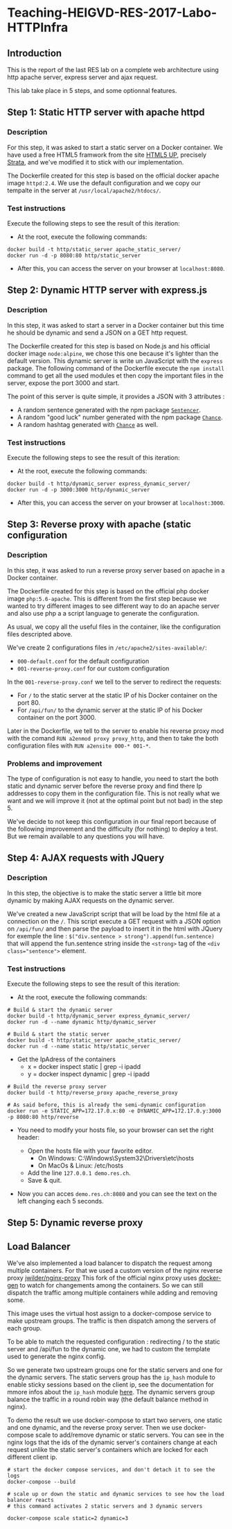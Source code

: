 # Teaching-HEIGVD-RES-2017-Labo-HTTPInfra

## Introduction
This is the report of the last RES lab on a complete web architecture using http apache server, express server and ajax request.

This lab take place in 5 steps, and some optionnal features.
## Step 1: Static HTTP server with apache httpd

### Description
For this step, it was asked to start a static server on a Docker container.
We have used a free HTML5 framwork from the site [HTML5 UP](https://html5up.net/ "html5up's Homepage"), precisely [Strata](https://html5up.net/strata), and we've modified it to stick with our implementation.

The Dockerfile created for this step is based on the official docker apache image `httpd:2.4`. We use the default configuration and we copy our tempalte in the server at `/usr/local/apache2/htdocs/`.

### Test instructions
Execute the following steps to see the result of this iteration:

* At the root, execute the following commands:
```
docker build -t http/static_server apache_static_server/
docker run -d -p 8080:80 http/static_server
```

* After this, you can access the server on your browser at `localhost:8080`.

## Step 2: Dynamic HTTP server with express.js

### Description
In this step, it was asked to start a server in a Docker container but this time he should be dynamic and send a JSON on a GET http request.

The Dockerfile created for this step is based on Node.js and his official docker image `node:alpine`, we chose this one because it's lighter than the default version. This dynamic server is write un JavaScript with the `express` package. The following command of the Dockerfile execute the `npm install` command to get all the used modules et then copy the important files in the server, expose the port 3000 and start.

The point of this server is quite simple, it provides a JSON with 3 attributes :
* A random sentence generated with the npm package [`Sentencer`](http://kylestetz.github.io/Sentencer/).
* A random "good luck" number generated with the npm package [`Chance`](http://chancejs.com/).
* A random hashtag generated with [`Chance`](http://chancejs.com/) as well.

### Test instructions
Execute the following steps to see the result of this iteration:

* At the root, execute the following commands:
```
docker build -t http/dynamic_server express_dynamic_server/
docker run -d -p 3000:3000 http/dynamic_server
```

* After this, you can access the server on your browser at `localhost:3000`.

## Step 3: Reverse proxy with apache (static configuration

### Description
In this step, it was asked to run a reverse proxy server based on apache in a Docker container.

The Dockerfile created for this step is based on the official php docker image `php:5.6-apache`. This is different from the first step because we wanted to try different images to see different way to do an apache server and also use php a a script language to generate the configuration.

As usual, we copy all the useful files in the container, like the configuration files descripted above.

We've create 2 configurations files in `/etc/apache2/sites-available/`:
* `000-default.conf` for the default configuration
* `001-reverse-proxy.conf` for our custom configuration

In the `001-reverse-proxy.conf` we tell to the server to redirect the requests:
* For `/` to the static server at the static IP of his Docker container on the port 80.
* For `/api/fun/` to the dynamic server at the static IP of his Docker container on the port 3000.

Later in the Dockerfile, we tell to the server to enable his reverse proxy mod with the comand `RUN a2enmod proxy proxy_http`, and then to take the both configuration files with `RUN a2ensite 000-* 001-*`.

### Problems and improvement
The type of configuration is not easy to handle, you need to start the both static and dynamic server before the reverse proxy and find there Ip addresses to copy them in the configuration file. This is not really what we want and we will improve it (not at the optimal point but not bad) in the step 5.

We've decide to not keep this configuration in our final report because of the following improvement and the difficulty (for nothing) to deploy a test. But we remain available to any questions you will have.

## Step 4: AJAX requests with JQuery

### Description
In this step, the objective is to make the static server a little bit more dynamic by making AJAX requests on the dynamic server.

We've created a new JavaScript script that will be load by the html file at a connection on the `/`. This script execute a GET request with a JSON option on `/api/fun/` and then parse the payload to insert it in the html with JQuery for exemple the line :  `$("div.sentence > strong").append(fun.sentence)` that will append the fun.sentence string inside the `<strong>` tag of the `<div class="sentence">` element.

### Test instructions
Execute the following steps to see the result of this iteration:

* At the root, execute the following commands:

```
# Build & start the dynamic server
docker build -t http/dynamic_server express_dynamic_server/
docker run -d --name dynamic http/dynamic_server

# Build & start the static server
docker build -t http/static_server apache_static_server/
docker run -d --name static http/static_server
```

* Get the IpAdress of the containers
  * x = docker inspect static | grep -i ipadd
  * y = docker inspect dynamic | grep -i ipadd

```
# Build the reverse proxy server
docker build -t http/reverse_proxy apache_reverse_proxy

# As said before, this is already the semi-dynamic configuration
docker run -e STATIC_APP=172.17.0.x:80 -e DYNAMIC_APP=172.17.0.y:3000 -p 8080:80 http/reverse
```

* You need to modify your hosts file, so your browser can set the right header:
  * Open the hosts file with your favorite editor.
    * On Windows: C:\Windows\System32\Drivers\etc\hosts
    * On MacOs & Linux: /etc/hosts
  * Add the line `127.0.0.1 demo.res.ch`.
  * Save & quit.

* Now you can acces `demo.res.ch:8080` and you can see the text on the left changing each 5 seconds.


## Step 5: Dynamic reverse proxy

## Load Balancer
We've also implemented a load balancer to dispatch the request among multiple containers. For that we used a custom version of the nginx reverse proxy [jwilder/nginx-proxy](https://github.com/jwilder/nginx-proxy) 
This fork of the official nginx proxy uses [docker-gen](https://github.com/jwilder/docker-gen) to watch for changements among the containers. So we can still dispatch the traffic among multiple containers while adding and removing some.

This image uses the virtual host assign to a docker-compose service to make upstream groups. The traffic is then dispatch among the servers of each group.

To be able to match the requested configuration : redirecting / to the static server and /api/fun to the dynamic one, we had to custom the template used to generate the nginx config.

So we generate two upstream groups one for the static servers and one for the dynamic servers. The static servers group has the `ip_hash` module to enable sticky sessions based on the client ip, see the documentation for mmore infos about the `ip_hash` module [here](http://nginx.org/en/docs/http/ngx_http_upstream_module.html#ip_hash). The dynamic servers group balance the traffic in a round robin way (the default balance method in nginx).

To demo the result we use docker-compose to start two servers, one static and one dynamic, and the reverse proxy server. Then we use docker-compose scale to add/remove dynamic or static servers. You can see in the nginx logs that the ids of the dynamic server's containers change at each request unlike the static server's containers which are locked for each different client ip.

```
# start the docker compose services, and don't detach it to see the logs
docker-compose --build

# scale up or down the static and dynamic services to see how the load balancer reacts
# this command activates 2 static servers and 3 dynamic servers

docker-compose scale static=2 dynamic=3
```